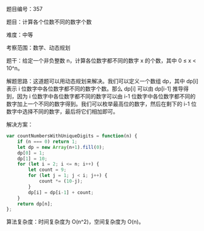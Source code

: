 题目编号：357

题目：计算各个位数不同的数字个数

难度：中等

考察范围：数学、动态规划

题干：给定一个非负整数 n，计算各位数字都不同的数字 x 的个数，其中 0 ≤ x < 10^n。

解题思路：这道题可以用动态规划来解决。我们可以定义一个数组 dp，其中 dp[i] 表示 i 位数字中各位数字都不同的数字个数。那么 dp[i] 可以由 dp[i-1] 推导得到，因为 i 位数字中各位数字都不同的数字可以由 i-1 位数字中各位数字都不同的数字加上一个不同的数字得到。我们可以枚举最高位的数字，然后在剩下的 i-1 位数字中选择不同的数字，最后将它们相加即可。

解决方案：

```javascript
var countNumbersWithUniqueDigits = function(n) {
    if (n === 0) return 1;
    let dp = new Array(n+1).fill(0);
    dp[0] = 1;
    dp[1] = 10;
    for (let i = 2; i <= n; i++) {
        let count = 9;
        for (let j = 1; j < i; j++) {
            count *= (10-j);
        }
        dp[i] = dp[i-1] + count;
    }
    return dp[n];
};
```

算法复杂度：时间复杂度为 O(n^2)，空间复杂度为 O(n)。